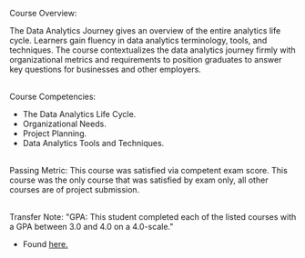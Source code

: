 Course Overview:

The Data Analytics Journey gives an overview of the entire analytics life cycle. Learners gain fluency in data analytics terminology, tools, and techniques. The course contextualizes the data analytics journey firmly with organizational metrics and requirements to position graduates to answer key questions for businesses and other employers.
<br /><br />

Course Competencies:

- The Data Analytics Life Cycle.
- Organizational Needs.
- Project Planning.
- Data Analytics Tools and Techniques.
<br /><br />

Passing Metric:
This course was satisfied via competent exam score. This course was the only course that was satisfied by exam only, all other courses are of project submission.
<br /><br />

Transfer Note:
"GPA: This student completed each of the listed courses with a GPA between 3.0 and 4.0 on a 4.0-scale."
- Found [here.](https://www.wgu.edu/admissions/transfers.html)